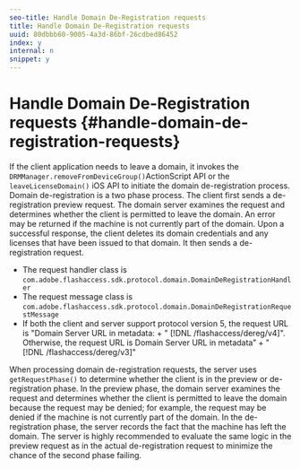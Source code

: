 ```yaml
---
seo-title: Handle Domain De-Registration requests
title: Handle Domain De-Registration requests
uuid: 80dbbb60-9005-4a3d-86bf-26cdbed86452
index: y
internal: n
snippet: y
---
```


# Handle Domain De-Registration requests {#handle-domain-de-registration-requests}

If the client application needs to leave a domain, it invokes the `DRMManager.removeFromDeviceGroup()`ActionScript API or the `leaveLicenseDomain()` iOS API to initiate the domain de-registration process. Domain de-registration is a two phase process. The client first sends a de-registration preview request. The domain server examines the request and determines whether the client is permitted to leave the domain. An error may be returned if the machine is not currently part of the domain. Upon a successful response, the client deletes its domain credentials and any licenses that have been issued to that domain. It then sends a de-registration request.

* The request handler class is `com.adobe.flashaccess.sdk.protocol.domain.DomainDeRegistrationHandler` 
* The request message class is `com.adobe.flashaccess.sdk.protocol.domain.DomainDeRegistrationRequestMessage` 
* If both the client and server support protocol version 5, the request URL is "Domain Server URL in metadata: + " [!DNL /flashaccess/dereg/v4]". Otherwise, the request URL is Domain Server URL in metadata” + " [!DNL /flashaccess/dereg/v3]"

When processing domain de-registration requests, the server uses `getRequestPhase()` to determine whether the client is in the preview or de-registration phase. In the preview phase, the domain server examines the request and determines whether the client is permitted to leave the domain because the request may be denied; for example, the request may be denied if the machine is not currently part of the domain. In the de-registration phase, the server records the fact that the machine has left the domain. The server is highly recommended to evaluate the same logic in the preview request as in the actual de-registration request to minimize the chance of the second phase failing. 
